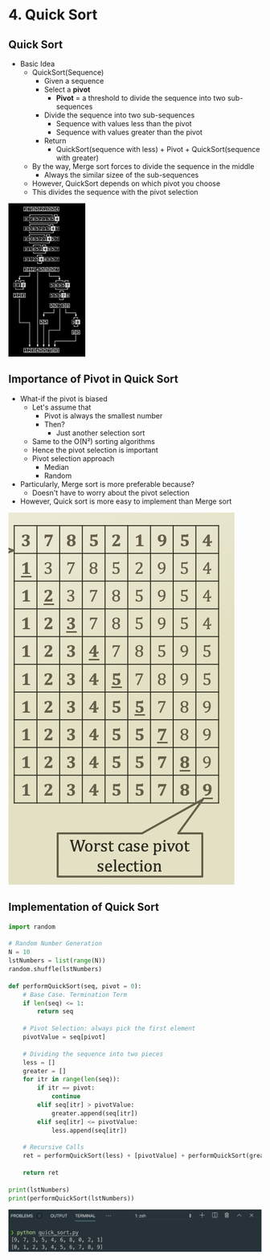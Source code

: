# 4. Quick Sort

## Quick Sort

* Basic Idea
  * QuickSort\(Sequence\)
    * Given a sequence
    * Select a **pivot**
      * **Pivot** = a threshold to divide the sequence into two sub-sequences
    * Divide the sequence into two sub-sequences
      * Sequence with values less than the pivot
      * Sequence with values greater than the pivot
    * Return
      * QuickSort\(sequence with less\) + Pivot + QuickSort\(sequence with greater\)
  * By the way, Merge sort forces to divide the sequence in the middle
    * Always the similar sizee of the sub-sequences
  * However, QuickSort depends on which pivot you choose
  * This divides the sequence with the pivot selection

![](.gitbook/assets/image%20%284%29.png)

## Importance of Pivot in Quick Sort

* What-if the pivot is biased
  * Let's assume that
    * Pivot is always the smallest number
    * Then?
      * Just another selection sort
  * Same to the O\(N²\) sorting algorithms
  * Hence the pivot selection is important
  * Pivot selection approach
    * Median
    * Random
* Particularly, Merge sort is more preferable because?
  * Doesn't have to worry about the pivot selection
* However, Quick sort is more easy to implement than Merge sort

![8 comparisons](.gitbook/assets/2019-12-26-5.59.48.png)

## Implementation of Quick Sort

```python
import random

# Random Number Generation
N = 10
lstNumbers = list(range(N))
random.shuffle(lstNumbers)

def performQuickSort(seq, pivot = 0):
    # Base Case. Termination Term
    if len(seq) <= 1:
        return seq

    # Pivot Selection: always pick the first element
    pivotValue = seq[pivot]

    # Dividing the sequence into two pieces
    less = []
    greater = []
    for itr in range(len(seq)):
        if itr == pivot:
            continue
        elif seq[itr] > pivotValue:
            greater.append(seq[itr])
        elif seq[itr] <= pivotValue:
            less.append(seq[itr])
    
    # Recursive Calls
    ret = performQuickSort(less) + [pivotValue] + performQuickSort(greater)
    
    return ret

print(lstNumbers)
print(performQuickSort(lstNumbers))
```

![](.gitbook/assets/2019-12-26-6.09.55.png)

